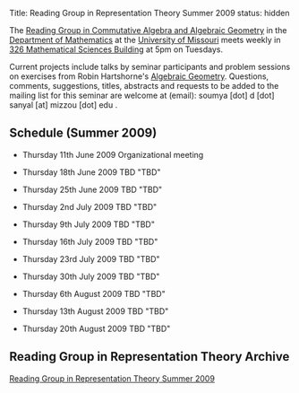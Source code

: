 Title: Reading Group in Representation Theory Summer 2009 </title> 
status: hidden

The [Reading Group in Commutative Algebra and Algebraic Geometry](./su09rep.html) in the [Department of Mathematics](http://www.math.missouri.edu) at the [University of Missouri](http://www.missouri.edu) meets weekly in [326 Mathematical Sciences Building](http://map.missouri.edu/recreation-east.htm) at 5pm on Tuesdays.   
 
Current projects include talks by seminar participants and problem sessions on exercises from Robin Hartshorne's  [Algebraic Geometry](http://www.amazon.com/Algebraic-Geometry-Graduate-Texts-Mathematics/dp/0387902449).  Questions, comments, suggestions, titles, abstracts and requests to be added to the mailing list for this seminar are welcome at (email): soumya [dot] d [dot] sanyal [at] mizzou [dot] edu .
 
 


## Schedule (Summer 2009)

 
* Thursday 11th June 2009 
 Organizational meeting 



 
* Thursday 18th June 2009 
 TBD 
 "TBD"


 
* Thursday 25th June 2009 
 TBD 
 "TBD"


 
* Thursday 2nd July 2009 
 TBD 
 "TBD"


 
* Thursday 9th July 2009 
 TBD 
 "TBD"


 
* Thursday 16th July 2009 
 TBD 
 "TBD"


 
* Thursday 23rd July 2009 
 TBD 
 "TBD"


 
* Thursday 30th July 2009 
 TBD 
 "TBD"


 
* Thursday 6th August 2009 
 TBD 
 "TBD"


 
* Thursday 13th August 2009 
 TBD 
 "TBD"


 
* Thursday 20th August 2009 
 TBD 
 "TBD"


				   
 

 
## Reading Group in Representation Theory Archive </h2> 



[Reading Group in Representation Theory Summer 2009](su09rep.html)




 
